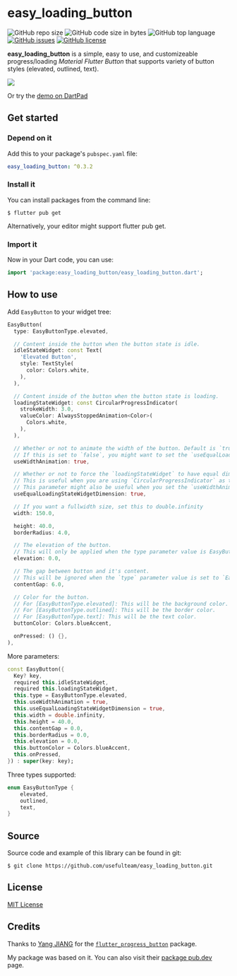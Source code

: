 # easy_loading_button

![GitHub repo size](https://img.shields.io/github/repo-size/usefulteam/easy_loading_button.svg)
![GitHub code size in bytes](https://img.shields.io/github/languages/code-size/usefulteam/easy_loading_button.svg)
![GitHub top language](https://img.shields.io/github/languages/top/usefulteam/easy_loading_button.svg)
[![GitHub issues](https://img.shields.io/github/issues/usefulteam/easy_loading_button.svg)](https://github.com/usefulteam/easy_loading_button/issues)
[![GitHub license](https://img.shields.io/github/license/usefulteam/easy_loading_button.svg)](https://github.com/usefulteam/easy_loading_button/blob/master/LICENSE)

**easy_loading_button** is a simple, easy to use, and customizeable progress/loading _Material Flutter Button_ that supports variety of button styles (elevated, outlined, text).

![](https://raw.githubusercontent.com/usefulteam/easy_loading_button/main/media/easy-loading-button-0.3.0-demo.gif)

Or try the [demo on DartPad](https://dartpad.dev/?id=7a5db7e083ecba0362e08603d62c5aec)

## Get started

### **Depend on it**

Add this to your package's `pubspec.yaml` file:

```yaml
easy_loading_button: ^0.3.2
```

### **Install it**

You can install packages from the command line:

```
$ flutter pub get
```

Alternatively, your editor might support flutter pub get.

### **Import it**

Now in your Dart code, you can use:

```dart
import 'package:easy_loading_button/easy_loading_button.dart';

```

## How to use

Add `EasyButton` to your widget tree:

```dart
EasyButton(
  type: EasyButtonType.elevated,

  // Content inside the button when the button state is idle.
  idleStateWidget: const Text(
    'Elevated Button',
    style: TextStyle(
      color: Colors.white,
    ),
  ),

  // Content inside of the button when the button state is loading.
  loadingStateWidget: const CircularProgressIndicator(
    strokeWidth: 3.0,
    valueColor: AlwaysStoppedAnimation<Color>(
      Colors.white,
    ),
  ),

  // Whether or not to animate the width of the button. Default is `true`.
  // If this is set to `false`, you might want to set the `useEqualLoadingStateWidgetDimension` parameter to `true`.
  useWidthAnimation: true,

  // Whether or not to force the `loadingStateWidget` to have equal dimension. Default is `true`.
  // This is useful when you are using `CircularProgressIndicator` as the `loadingStateWidget`.
  // This parameter might also be useful when you set the `useWidthAnimation` parameter to `true` combined with `CircularProgressIndicator` as the value for `loadingStateWidget`.
  useEqualLoadingStateWidgetDimension: true,

  // If you want a fullwidth size, set this to double.infinity
  width: 150.0,

  height: 40.0,
  borderRadius: 4.0,

  // The elevation of the button.
  // This will only be applied when the type parameter value is EasyButtonType.elevated
  elevation: 0.0,

  // The gap between button and it's content.
  // This will be ignored when the `type` parameter value is set to `EasyButtonType.text`
  contentGap: 6.0,

  // Color for the button.
  // For [EasyButtonType.elevated]: This will be the background color.
  // For [EasyButtonType.outlined]: This will be the border color.
  // For [EasyButtonType.text]: This will be the text color.
  buttonColor: Colors.blueAccent,

  onPressed: () {},
),
```

More parameters:
```dart
const EasyButton({
  Key? key,
  required this.idleStateWidget,
  required this.loadingStateWidget,
  this.type = EasyButtonType.elevated,
  this.useWidthAnimation = true,
  this.useEqualLoadingStateWidgetDimension = true,
  this.width = double.infinity,
  this.height = 40.0,
  this.contentGap = 0.0,
  this.borderRadius = 0.0,
  this.elevation = 0.0,
  this.buttonColor = Colors.blueAccent,
  this.onPressed,
}) : super(key: key);
```

Three types supported:
```dart
enum EasyButtonType {
    elevated,
    outlined,
    text,
}
```

## Source
Source code and example of this library can be found in git:

```
$ git clone https://github.com/usefulteam/easy_loading_button.git
```

## License
[MIT License](https://oss.ninja/mit?organization=Useful%20Team)

## Credits
Thanks to [Yang JIANG](https://github.com/jiangyang5157) for the [`flutter_progress_button`](https://github.com/jiangyang5157/flutter_progress_button) package.

My package was based on it. You can also visit their [package pub.dev](https://pub.dev/packages/flutter_progress_button) page.
